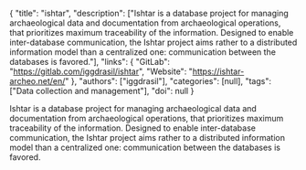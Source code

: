 {
  "title": "ishtar",
  "description": ["Ishtar is a database project for managing archaeological data and documentation from archaeological operations, that prioritizes maximum traceability of the information. Designed to enable inter-database communication, the Ishtar project aims rather to a distributed information model than a centralized one: communication between the databases is favored."],
  "links": {
    "GitLab": "https://gitlab.com/iggdrasil/ishtar",
    "Website": "https://ishtar-archeo.net/en/"
  },
  "authors": ["iggdrasil"],
  "categories": [null],
  "tags": ["Data collection and management"],
  "doi": null
}

<!-- Generated by csv2md.R – do not edit by hand -->

Ishtar is a database project for managing archaeological data and documentation from archaeological operations, that prioritizes maximum traceability of the information. Designed to enable inter-database communication, the Ishtar project aims rather to a distributed information model than a centralized one: communication between the databases is favored.